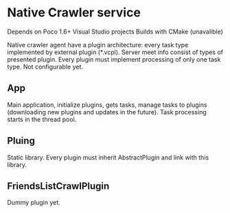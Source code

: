 Native Crawler service
======================

Depends on Poco 1.6+
Visual Studio projects
Builds with CMake (unavalible)

Native crawler agent have a plugin architecture: every task type implemented by external plugin (*.vcpl).
Server meet info consist of types of presented plugin. Every plugin must implement processing of only one task type.
Not configurable yet.

App
---

Main application, initialize plugins, gets tasks, manage tasks to plugins (downloading new plugins and updates in the future).
Task processing starts in the thread pool.

Pluing
------

Static library. Every plugin must inherit AbstractPlugin and link with this library.

FriendsListCrawlPlugin
----------------------

Dummy plugin yet.